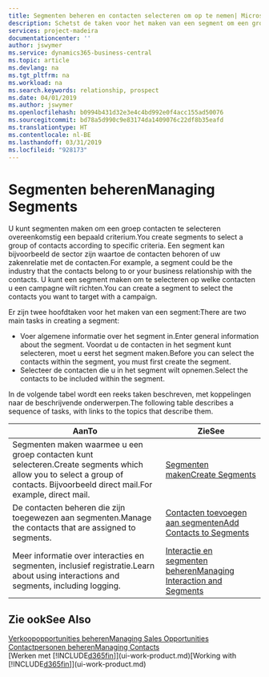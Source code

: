 ```yaml
---
title: Segmenten beheren en contacten selecteren om op te nemen| Microsoft Docs
description: Schetst de taken voor het maken van een segment om een groep contacten op basis van specifieke criteria te selecteren, bijvoorbeeld, contacten in een bepaalde branche waarop u zich wilt richten.
services: project-madeira
documentationcenter: ''
author: jswymer
ms.service: dynamics365-business-central
ms.topic: article
ms.devlang: na
ms.tgt_pltfrm: na
ms.workload: na
ms.search.keywords: relationship, prospect
ms.date: 04/01/2019
ms.author: jswymer
ms.openlocfilehash: b0994b431d32e3e4c4bd992e0f4acc155ad50076
ms.sourcegitcommit: bd78a5d990c9e83174da1409076c22df8b35eafd
ms.translationtype: HT
ms.contentlocale: nl-BE
ms.lasthandoff: 03/31/2019
ms.locfileid: "928173"
---
```

# <a name="managing-segments"></a><span data-ttu-id="143ca-103">Segmenten beheren</span><span class="sxs-lookup"><span data-stu-id="143ca-103">Managing Segments</span></span>
<span data-ttu-id="143ca-104">U kunt segmenten maken om een groep contacten te selecteren overeenkomstig een bepaald criterium.</span><span class="sxs-lookup"><span data-stu-id="143ca-104">You create segments to select a group of contacts according to specific criteria.</span></span> <span data-ttu-id="143ca-105">Een segment kan bijvoorbeeld de sector zijn waartoe de contacten behoren of uw zakenrelatie met de contacten.</span><span class="sxs-lookup"><span data-stu-id="143ca-105">For example, a segment could be the industry that the contacts belong to or your business relationship with the contacts.</span></span> <span data-ttu-id="143ca-106">U kunt een segment maken om te selecteren op welke contacten u een campagne wilt richten.</span><span class="sxs-lookup"><span data-stu-id="143ca-106">You can create a segment to select the contacts you want to target with a campaign.</span></span>

<span data-ttu-id="143ca-107">Er zijn twee hoofdtaken voor het maken van een segment:</span><span class="sxs-lookup"><span data-stu-id="143ca-107">There are two main tasks in creating a segment:</span></span>

* <span data-ttu-id="143ca-108">Voer algemene informatie over het segment in.</span><span class="sxs-lookup"><span data-stu-id="143ca-108">Enter general information about the segment.</span></span> <span data-ttu-id="143ca-109">Voordat u de contacten in het segment kunt selecteren, moet u eerst het segment maken.</span><span class="sxs-lookup"><span data-stu-id="143ca-109">Before you can select the contacts within the segment, you must first create the segment.</span></span>
* <span data-ttu-id="143ca-110">Selecteer de contacten die u in het segment wilt opnemen.</span><span class="sxs-lookup"><span data-stu-id="143ca-110">Select the contacts to be included within the segment.</span></span>

<span data-ttu-id="143ca-111">In de volgende tabel wordt een reeks taken beschreven, met koppelingen naar de beschrijvende onderwerpen.</span><span class="sxs-lookup"><span data-stu-id="143ca-111">The following table describes a sequence of tasks, with links to the topics that describe them.</span></span> 

| <span data-ttu-id="143ca-112">Aan</span><span class="sxs-lookup"><span data-stu-id="143ca-112">To</span></span> | <span data-ttu-id="143ca-113">Zie</span><span class="sxs-lookup"><span data-stu-id="143ca-113">See</span></span> |
| --- | --- |
| <span data-ttu-id="143ca-114">Segmenten maken waarmee u een groep contacten kunt selecteren.</span><span class="sxs-lookup"><span data-stu-id="143ca-114">Create segments which allow you to select a group of contacts.</span></span> <span data-ttu-id="143ca-115">Bijvoorbeeld direct mail.</span><span class="sxs-lookup"><span data-stu-id="143ca-115">For example, direct mail.</span></span> |[<span data-ttu-id="143ca-116">Segmenten maken</span><span class="sxs-lookup"><span data-stu-id="143ca-116">Create Segments</span></span>](marketing-how-create-segment.md) |
| <span data-ttu-id="143ca-117">De contacten beheren die zijn toegewezen aan segmenten.</span><span class="sxs-lookup"><span data-stu-id="143ca-117">Manage the contacts that are assigned to segments.</span></span> |[<span data-ttu-id="143ca-118">Contacten toevoegen aan segmenten</span><span class="sxs-lookup"><span data-stu-id="143ca-118">Add Contacts to Segments</span></span>](marketing-add-contact-segment.md) |
| <span data-ttu-id="143ca-119">Meer informatie over interacties en segmenten, inclusief registratie.</span><span class="sxs-lookup"><span data-stu-id="143ca-119">Learn about using interactions and segments, including logging.</span></span> |[<span data-ttu-id="143ca-120">Interactie en segmenten beheren</span><span class="sxs-lookup"><span data-stu-id="143ca-120">Managing Interaction and Segments</span></span>](marketing-interaction-segments.md) |

## <a name="see-also"></a><span data-ttu-id="143ca-121">Zie ook</span><span class="sxs-lookup"><span data-stu-id="143ca-121">See Also</span></span>
[<span data-ttu-id="143ca-122">Verkoopopportunities beheren</span><span class="sxs-lookup"><span data-stu-id="143ca-122">Managing Sales Opportunities</span></span>](marketing-manage-sales-opportunities.md)  
[<span data-ttu-id="143ca-123">Contactpersonen beheren</span><span class="sxs-lookup"><span data-stu-id="143ca-123">Managing Contacts</span></span>](marketing-contacts.md)  
<span data-ttu-id="143ca-124">[Werken met [!INCLUDE[d365fin](includes/d365fin_md.md)]](ui-work-product.md)</span><span class="sxs-lookup"><span data-stu-id="143ca-124">[Working with [!INCLUDE[d365fin](includes/d365fin_md.md)]](ui-work-product.md)</span></span>
